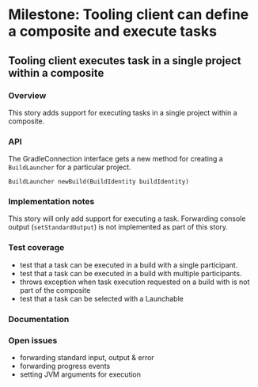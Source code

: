 # Milestone: Tooling client can define a composite and execute tasks

## Tooling client executes task in a single project within a composite

### Overview

This story adds support for executing tasks in a single project within a composite.

### API

The GradleConnection interface gets a new method for creating a `BuildLauncher` for a particular project.
```
BuildLauncher newBuild(BuildIdentity buildIdentity)
```

### Implementation notes

This story will only add support for executing a task.
Forwarding console output (`setStandardOutput`) is not implemented as part of this story.


### Test coverage

- test that a task can be executed in a build with a single participant.
- test that a task can be executed in a build with multiple participants.
- throws exception when task execution requested on a build with is not part of the composite
- test that a task can be selected with a Launchable

### Documentation

### Open issues

- forwarding standard input, output & error
- forwarding progress events
- setting JVM arguments for execution
